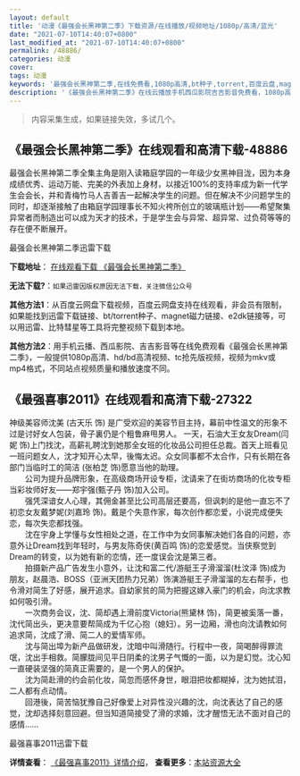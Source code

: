 ```yaml
---
layout: default
title: '动漫《最强会长黑神第二季》下载资源/在线播放/视频地址/1080p/高清/蓝光'
date: "2021-07-10T14:40:07+0800"
last_modified_at: "2021-07-10T14:40:07+0800"
permalink: /48886/
categories: 动漫
cover:
tags: 动漫
keywords: '最强会长黑神第二季,在线免费看,1080p高清,bt种子,torrent,百度云盘,magnet,磁力链,迅雷下载资源'
description: '《最强会长黑神第二季》在线云播放手机西瓜影院吉吉影音免费看，1080p高清bd/hd未删减完整版和tc抢先枪版，mkv/mp4格式，附带bt/torrent种子、magnet/磁力链、百度云盘、网盘资源迅雷下载链接'
---
```


>内容采集生成，如果链接失效，多试几个。


## 《最强会长黑神第二季》在线观看和高清下载-48886

最强会长黑神第二季全集主角是刚入读箱庭学园的一年级少女黑神目泷，因为本身成绩优秀、运动万能、完美的外表加上身材，以接近100%的支持率成为新一代学生会会长，并和青梅竹马人吉善吉一起解决学生的问题。但在解决不少问题学生的同时，却逐渐接触了由箱庭学园理事长不知火袴所创立的玻璃瓶计划——希望聚集异常者而制造出可以成为天才的技术，于是学生会与异常、超异常、过负荷等等的存在便不断展开。<br />


最强会长黑神第二季迅雷下载

**下载地址**： [在线观看下载 《最强会长黑神第二季》](https://www.993dy.com//vod-detail-id-4729.html) 


**无法下载?**：`如果迅雷因版权原因无法下载，关注微信公众号 `

**其他方法1**：从百度云网盘下载视频，百度云网盘支持在线观看，非会员有限制，如果能找到迅雷下载链接、bt/torrent种子、magnet磁力链接、e2dk链接等，可以用迅雷、比特彗星等工具将完整视频下载到本地。

**其他方法2**：用手机云播、西瓜影院、吉吉影音等在线免费观看《最强会长黑神第二季》，一般提供1080p高清、hd/bd高清视频、tc抢先版视频，视频为mkv或mp4格式，不同站点视频质量和播放速度不同。


## 《最强喜事2011》在线观看和高清下载-27322

神级美容师沈美 (古天乐 饰) 是广受欢迎的美容节目主持，幕前中性温文的形象不过是讨好女人包装，骨子裏仍是个粗鲁麻甩男人。&nbsp;一天，石油大王女友Dream(闫妮 饰)上门找沈，高薪礼聘沈到她那全女班的化妆品公司担任总裁。首天上班看见一班问题女人，沈才知开心太早，後悔太迟。众女同事都不太合作，只有长期在各部门当临时工的简洁 (张柏芝 饰)愿意当他的助理。<br /> 　　公司为提升品牌形象，在高级商场开设专柜，沈请来了在街坊商场的化妆专柜当彩妆师好友——郑宇强(甄子丹 饰)加入公司。<br />　　强凭深谙女人心理，其佣金甚至比公司高层还要高，但讽刺的是他一直忘不了初恋女友戴梦妮(刘嘉玲 饰)。戴是个失意作家，每次创作都恋爱，小说完成便失恋，每次失恋都找强。<br />　　沈在宇身上学懂与女性相处之道，在工作中为女同事解决她们各自的问题，亦意外让Dream找到年轻时，与男友陈奇侠(黄百鸣 饰)的恋爱感觉。当侠察觉到Dream的转变，以为她有新的恋情，还一度误会沈是第三者。<br />　　拍摄新产品广告发生小意外，让沈和富二代/游艇王子滑溜溜(杜汶泽 饰)成为朋友，赵晨浩、BOSS（亚洲天团热力兄弟）饰演游艇王子滑溜溜的左右帮手，也令滑对简生了好感，展开追求。自幼家贫的简为把握这嫁入豪门的机会，向沈求教如何吸引滑。<br />　　一次商务会议，沈、简却遇上滑前度Victoria(熊黛林 饰)，简更被奚落一番，沈代简出头，更决意要帮简成为千亿心抱（媳妇）。另一边厢，滑也向沈请教如何追求简，沈成了滑、简二人的爱情军师。<br />　　沈与简出埠为新产品做研发，沈暗中叫滑随行。行程中一夜，简喝醉得罪流氓，沈出手相救。简朦胧间见平日阴柔的沈男子气慨的一面，以为是幻觉。沈心知一直硬装坚强的简真正需要的，是一个男人的保护。<br />　　沈为简赴滑的约会前化妆，简忽而感怀身世，眼泪把妆都糊掉，沈为她拭泪，二人都有点动情。<br />　　回港後，简苦恼犹豫自己好像爱上对异性没兴趣的沈，向沈表达了自己的感觉，沈却选择刻意回避。但当知道简接受了滑的求婚，沈才醒悟无法不面对自己的感情……


最强喜事2011迅雷下载

**详情查看**： [《最强喜事2011》详情介绍](/movie/27322/)， **查看更多**：[本站资源大全](/movie/t/all/)

